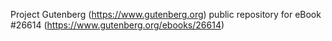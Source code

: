 Project Gutenberg (https://www.gutenberg.org) public repository for eBook #26614 (https://www.gutenberg.org/ebooks/26614)
